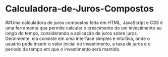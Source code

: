 # Calculadora-de-Juros-Compostos

##Uma calculadora de juros compostos feita em HTML, JavaScript e CSS é uma ferramenta que permite calcular o crescimento de um investimento ao longo do tempo, considerando a aplicação de juros sobre juros. Geralmente, ela consiste em uma interface simples e intuitiva, onde o usuário pode inserir o valor inicial do investimento, a taxa de juros e o período de tempo em que o investimento será mantido.

